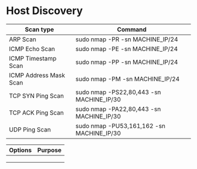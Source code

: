 # Host Discovery

| Scan type              | Command                                    |
| ---------------------- | ------------------------------------------ |
| ARP Scan               | sudo nmap -PR -sn MACHINE\_IP/24           |
| ICMP Echo Scan         | sudo nmap -PE -sn MACHINE\_IP/24           |
| ICMP Timestamp Scan    | sudo nmap -PP -sn MACHINE\_IP/24           |
| ICMP Address Mask Scan | sudo nmap -PM -sn MACHINE\_IP/24           |
| TCP SYN Ping Scan      | sudo nmap -PS22,80,443 -sn MACHINE\_IP/30  |
| TCP ACK Ping Scan      | sudo nmap -PA22,80,443 -sn MACHINE\_IP/30  |
| UDP Ping Scan          | sudo nmap -PU53,161,162 -sn MACHINE\_IP/30 |

| Options | Purpose |
| ------- | ------- |
|         |         |
|         |         |
|         |         |
